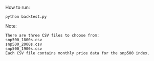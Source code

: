 How to run:

```python backtest.py```

Note:
```This python script is configured to read a predefined CSV file from the 'data' directory.
There are three CSV files to choose from:
snp500_1800s.csv
snp500_2000s.csv
snp500_1900s.csv
Each CSV file contains monthly price data for the snp500 index.



